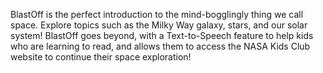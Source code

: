 BlastOff is the perfect introduction to the mind-bogglingly thing we call space.
Explore topics such as the Milky Way galaxy, stars, and our solar system!
BlastOff goes beyond, with a Text-to-Speech feature to help kids who are learning
to read, and allows them to access the NASA Kids Club website to continue their space exploration!
